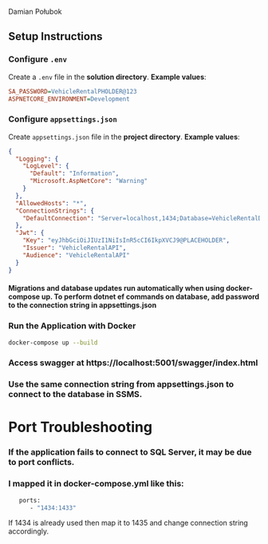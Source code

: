 Damian Połubok

## Setup Instructions

### Configure `.env`
Create a `.env` file in the **solution directory**. **Example values**:
```ini
SA_PASSWORD=VehicleRentalPHOLDER@123
ASPNETCORE_ENVIRONMENT=Development
```

### Configure `appsettings.json`
Create `appsettings.json` file in the **project directory**. **Example values**: 
```json
{
  "Logging": {
    "LogLevel": {
      "Default": "Information",
      "Microsoft.AspNetCore": "Warning"
    }
  },
  "AllowedHosts": "*",
  "ConnectionStrings": {
    "DefaultConnection": "Server=localhost,1434;Database=VehicleRentalDb;User=sa;Password=;Encrypt=false;"
  },
  "Jwt": {
    "Key": "eyJhbGciOiJIUzI1NiIsInR5cCI6IkpXVCJ9@PLACEHOLDER",
    "Issuer": "VehicleRentalAPI",
    "Audience": "VehicleRentalAPI"
  }
}
```

#### Migrations and database updates run automatically when using docker-compose up. To perform dotnet ef commands on database, add password to the connection string in **appsettings.json**

### Run the Application with Docker
```sh
docker-compose up --build
```
### Access swagger at https://localhost:5001/swagger/index.html

### Use the same connection string from appsettings.json to connect to the database in SSMS.


# Port Troubleshooting

### If the application fails to connect to SQL Server, it may be due to port conflicts.

### I mapped it in docker-compose.yml like this:
```sh 
   ports:
      - "1434:1433"
```
If 1434 is already used then map it to 1435 and change connection string accordingly.
